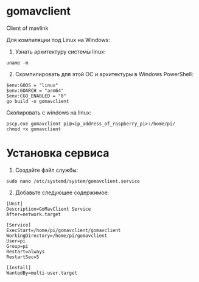 # gomavclient
Client of mavlink

Для компиляции под Linux на Windows:
1. Узнать архитектуру системы linux:
```shell
uname -m
```
2. Скомпилировать для этой ОС и архитектуры в Windows PowerShell:
```shell
$env:GOOS = "linux"
$env:GOARCH = "arm64"
$env:CGO_ENABLED = "0"
go build -o gomavclient
```
Скопировать с windows на linux:
```shell
pscp.exe gomavclient pi@<ip_address_of_raspberry_pi>:/home/pi/
chmod +x gomavclient
```
# Установка сервиса
1. Создайте файл службы:
```shell
sudo nano /etc/systemd/system/gomavclient.service
```
2. Добавьте следующее содержимое:
```shell
[Unit]
Description=GoMavClient Service
After=network.target

[Service]
ExecStart=/home/pi/gomavclient/gomavclient
WorkingDirectory=/home/pi/gomavclient
User=pi
Group=pi
Restart=always
RestartSec=5

[Install]
WantedBy=multi-user.target
